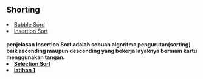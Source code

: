 <html>
<head>
    <h2>Shorting</h2>
</head>
<body>
    <li><a href="#Bubble Sort">Bubble Sord</a></li>
    <li><a href="#insertion sort">Insertion Sort</a></li>
    <h4>penjelasan
      Insertion Sort adalah sebuah algoritma pengurutan(sorting) baik ascending maupun descending yang bekerja layaknya bermain kartu menggunakan tangan.
    <li><a href="#Selection sort">Selection Sort</a></li>
    <li><a href="#latihan">latihan 1</a></li>    
</body>
</html>
